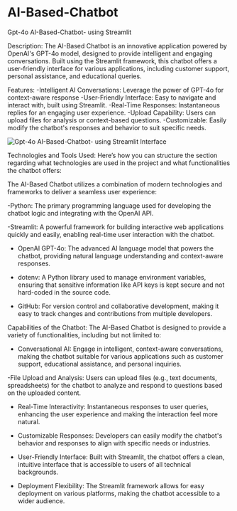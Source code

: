 # AI-Based-Chatbot
Gpt-4o AI-Based-Chatbot- using Streamlit

Description:
The AI-Based Chatbot is an innovative application powered by OpenAI's GPT-4o model, designed to provide intelligent and engaging conversations. Built using the Streamlit framework, this chatbot offers a user-friendly interface for various applications, including customer support, personal assistance, and educational queries.

Features:
-Intelligent AI Conversations: Leverage the power of GPT-4o for context-aware response
-User-Friendly Interface: Easy to navigate and interact with, built using Streamlit.
-Real-Time Responses: Instantaneous replies for an engaging user experience.
-Upload Capability: Users can upload files for analysis or context-based questions.
-Customizable: Easily modify the chatbot's responses and behavior to suit specific needs.


![Gpt-4o AI-Based-Chatbot- using Streamlit Interface](https://github.com/user-attachments/assets/74ac3983-67a6-4677-8dfc-3a007417388d)



Technologies and Tools Used:
Here’s how you can structure the section regarding what technologies are used in the project and what functionalities the chatbot offers:

The AI-Based Chatbot utilizes a combination of modern technologies and frameworks to deliver a seamless user experience:

-Python: The primary programming language used for developing the chatbot logic and integrating with the OpenAI API.
  
-Streamlit: A powerful framework for building interactive web applications quickly and easily, enabling real-time user interaction with the chatbot.

- OpenAI GPT-4o: The advanced AI language model that powers the chatbot, providing natural language understanding and context-aware responses.

- dotenv: A Python library used to manage environment variables, ensuring that sensitive information like API keys is kept secure and not hard-coded in the source code.

- GitHub: For version control and collaborative development, making it easy to track changes and contributions from multiple developers.

Capabilities of the Chatbot:
The AI-Based Chatbot is designed to provide a variety of functionalities, including but not limited to:

- Conversational AI: Engage in intelligent, context-aware conversations, making the chatbot suitable for various applications such as customer support, educational assistance, and personal inquiries.

-File Upload and Analysis: Users can upload files (e.g., text documents, spreadsheets) for the chatbot to analyze and respond to questions based on the uploaded content.

- Real-Time Interactivity: Instantaneous responses to user queries, enhancing the user experience and making the interaction feel more natural.

- Customizable Responses: Developers can easily modify the chatbot's behavior and responses to align with specific needs or industries.

- User-Friendly Interface: Built with Streamlit, the chatbot offers a clean, intuitive interface that is accessible to users of all technical backgrounds.

- Deployment Flexibility: The Streamlit framework allows for easy deployment on various platforms, making the chatbot accessible to a wider audience.
